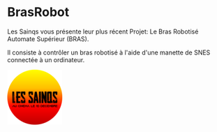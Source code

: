 # BrasRobot

Les Sainqs vous présente leur plus récent Projet: Le Bras Robotisé Automate Supérieur (BRAS).

Il consiste à contrôler un bras robotisé à l'aide d'une manette de SNES connectée à un ordinateur.

<img src="https://github.com/getlabbed/BrasRobot/blob/main/images/logo.png" alt="drawing" width="25%"/>
